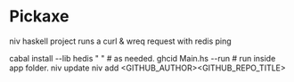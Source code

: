 # Pickaxe
niv haskell project runs a curl &amp; wreq request with redis ping

cabal install --lib hedis
"                                    "  # as needed.
ghcid Main.hs --run       # run inside app folder.
niv update
niv add <GITHUB_AUTHOR><GITHUB_REPO_TITLE>
